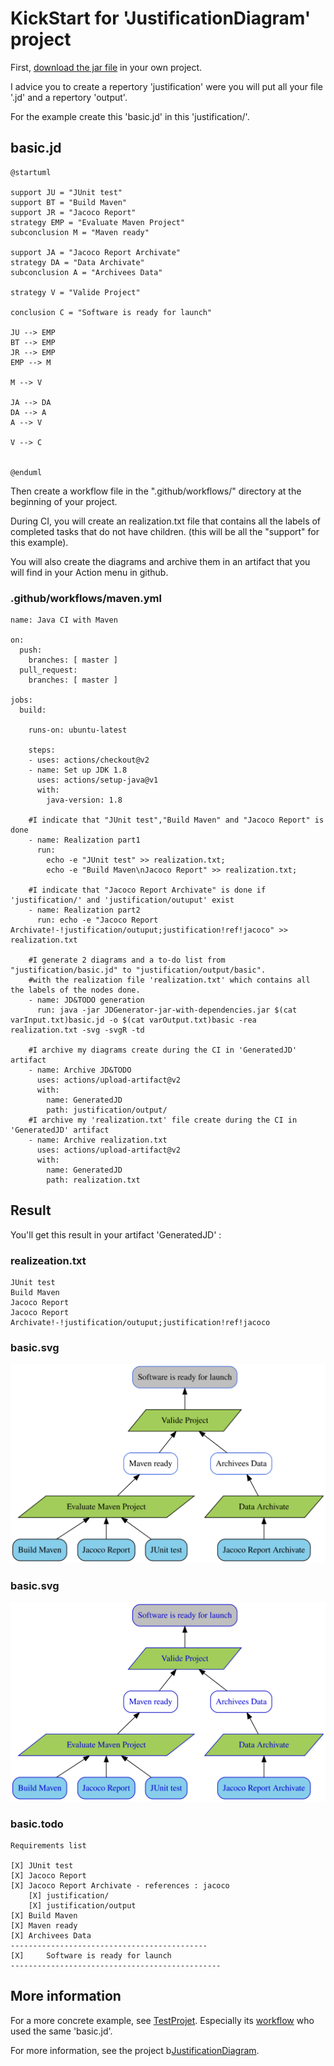 # KickStart for 'JustificationDiagram' project

First, [download the jar file](https://github.com/MireilleBF/JustificationDiagram/releases/tag/V1.2) in your own project.

I advice you to create a repertory 'justification' were you will put all your file '.jd' and a repertory 'output'.

For the example create this 'basic.jd' in this 'justification/'.

## basic.jd
```
@startuml

support JU = "JUnit test"
support BT = "Build Maven"
support JR = "Jacoco Report"
strategy EMP = "Evaluate Maven Project"
subconclusion M = "Maven ready"

support JA = "Jacoco Report Archivate"
strategy DA = "Data Archivate"
subconclusion A = "Archivees Data"

strategy V = "Valide Project"

conclusion C = "Software is ready for launch"

JU --> EMP
BT --> EMP
JR --> EMP
EMP --> M

M --> V

JA --> DA
DA --> A
A --> V

V --> C


@enduml
```


Then create a workflow file in the ".github/workflows/" directory at the beginning of your project.

During CI, you will create an realization.txt file that contains all the labels of completed tasks that do not have children.
(this will be all the "support" for this example).

You will also create the diagrams and archive them in an artifact that you will find in your Action menu in github.

### .github/workflows/maven.yml

```
name: Java CI with Maven

on:
  push:
    branches: [ master ]
  pull_request:
    branches: [ master ]

jobs:
  build:

    runs-on: ubuntu-latest

    steps:
    - uses: actions/checkout@v2
    - name: Set up JDK 1.8
      uses: actions/setup-java@v1
      with:
        java-version: 1.8
        
    #I indicate that "JUnit test","Build Maven" and "Jacoco Report" is done 
    - name: Realization part1
      run: 
        echo -e "JUnit test" >> realization.txt;
        echo -e "Build Maven\nJacoco Report" >> realization.txt;
        
    #I indicate that "Jacoco Report Archivate" is done if 'justification/' and 'justification/outuput' exist
    - name: Realization part2
      run: echo -e "Jacoco Report Archivate!-!justification/outuput;justification!ref!jacoco" >> realization.txt
    
    #I generate 2 diagrams and a to-do list from "justification/basic.jd" to "justification/output/basic".
    #with the realization file 'realization.txt' which contains all the labels of the nodes done.
    - name: JD&TODO generation 
      run: java -jar JDGenerator-jar-with-dependencies.jar $(cat varInput.txt)basic.jd -o $(cat varOutput.txt)basic -rea realization.txt -svg -svgR -td 
      
    #I archive my diagrams create during the CI in 'GeneratedJD' artifact
    - name: Archive JD&TODO
      uses: actions/upload-artifact@v2
      with: 
        name: GeneratedJD
        path: justification/output/
    #I archive my 'realization.txt' file create during the CI in 'GeneratedJD' artifact
    - name: Archive realization.txt
      uses: actions/upload-artifact@v2
      with: 
        name: GeneratedJD
        path: realization.txt

```

## Result 

You'll get this result in your artifact 'GeneratedJD' :

### realizeation.txt

```
JUnit test
Build Maven
Jacoco Report
Jacoco Report Archivate!-!justification/outuput;justification!ref!jacoco
```


### basic.svg 

![link to Google](https://github.com/Nicolas-Corbiere/TestProjet/blob/master/justification/output/basic.svg)


### basic.svg 

![link to Google](https://github.com/Nicolas-Corbiere/TestProjet/blob/master/justification/output/basic_REA.svg)


### basic.todo

```
Requirements list

[X]	JUnit test
[X]	Jacoco Report
[X]	Jacoco Report Archivate - references : jacoco
    [X] justification/
    [X] justification/output
[X]	Build Maven
[X]	Maven ready
[X]	Archivees Data
--------------------------------------------
[X]		Software is ready for launch
-----------------------------------------------

```
## More information

For a more concrete example, see [TestProjet](https://github.com/Nicolas-Corbiere/TestProjet). Especially its [workflow](https://github.com/Nicolas-Corbiere/TestProjet/blob/master/.github/workflows/maven.yml) who used the same 'basic.jd'.


For more information, see the project b[JustificationDiagram](https://github.com/MireilleBF/JustificationDiagram). 
